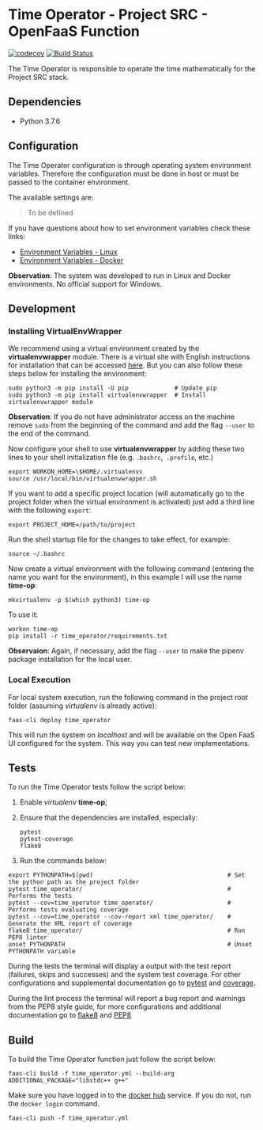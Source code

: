 # Time Operator - Project SRC - OpenFaaS Function

[![codecov](https://codecov.io/gh/Project-SRC/time-operator/branch/develop/graph/badge.svg)](https://codecov.io/gh/Project-SRC/time-operator)
[![Build Status](https://travis-ci.com/Project-SRC/time-operator.svg?branch=develop)](https://travis-ci.com/Project-SRC/time-operator)

The Time Operator is responsible to operate the time mathematically for the Project SRC stack.

## Dependencies

- Python 3.7.6

## Configuration

The Time Operator configuration is through operating system environment variables. Therefore the configuration must be done in host or must be passed to the container environment.

The available settings are:

> To be defined

If you have questions about how to set environment variables check these links:

- [Environment Variables - Linux](https://www.digitalocean.com/community/tutorials/how-to-read-and-set-environmental-and-shell-variables-on-a-linux-vps)
- [Environment Variables - Docker](https://serverascode.com/2014/05/29/environment-variables-with-docker.html)

**Observation**: The system was developed to run in Linux and Docker environments. No official support for Windows.

## Development

### Installing VirtualEnvWrapper

We recommend using a virtual environment created by the __virtualenvwrapper__ module. There is a virtual site with English instructions for installation that can be accessed [here](https://virtualenvwrapper.readthedocs.io/en/latest/install.html). But you can also follow these steps below for installing the environment:

```shell
sudo python3 -m pip install -U pip             # Update pip
sudo python3 -m pip install virtualenvwrapper  # Install virtualenvwrapper module
```

**Observation**: If you do not have administrator access on the machine remove `sudo` from the beginning of the command and add the flag `--user` to the end of the command.

Now configure your shell to use **virtualenvwrapper** by adding these two lines to your shell initialization file (e.g. `.bashrc`,` .profile`, etc.)

```shell
export WORKON_HOME=\$HOME/.virtualenvs
source /usr/local/bin/virtualenvwrapper.sh
```

If you want to add a specific project location (will automatically go to the project folder when the virtual environment is activated) just add a third line with the following `export`:

```shell
export PROJECT_HOME=/path/to/project
```

Run the shell startup file for the changes to take effect, for example:

```shell
source ~/.bashrc
```

Now create a virtual environment with the following command (entering the name you want for the environment), in this example I will use the name **time-op**:

```shell
mkvirtualenv -p $(which python3) time-op
```

To use it:

```shell
workon time-op
pip install -r time_operator/requirements.txt
```

**Observaion**: Again, if necessary, add the flag `--user` to make the pipenv package installation for the local user.

### Local Execution

For local system execution, run the following command in the project root folder (assuming _virtualenv_ is already active):

```shell
faas-cli deploy time_operator
```

This will run the system on _localhost_ and will be available on the Open FaaS UI configured for the system. This way you can test new implementations.

## Tests

To run the Time Operator tests follow the script below:

1.  Enable _virtualenv_ **time-op**;
2.  Ensure that the dependencies are installed, especially:

        pytest
        pytest-coverage
        flake8

3.  Run the commands below:

```shell
export PYTHONPATH=$(pwd)                                      # Set the python path as the project folder
pytest time_operator/                                         # Performs the tests
pytest --cov=time_operator time_operator/                     # Performs tests evaluating coverage
pytest --cov=time_operator --cov-report xml time_operator/    # Generate the XML report of coverage
flake8 time_operator/                                         # Run PEP8 linter
unset PYTHONPATH                                              # Unset PYTHONPATH variable
```

During the tests the terminal will display a output with the test report (failures, skips and successes) and the system test coverage. For other configurations and supplemental documentation go to [pytest](https://pytest.org/en/latest/) and [coverage](https://pytest-cov.readthedocs.io/en/latest/).

During the lint process the terminal will report a bug report and warnings from the PEP8 style guide, for more configurations and additional documentation go to [flake8](http://flake8.pycqa.org/en/latest/index.html#quickstart) and [PEP8](https://www.python.org/dev/peps/pep-0008/)

## Build

To build the Time Operator function just follow the script below:

```shell
faas-cli build -f time_operator.yml --build-arg ADDITIONAL_PACKAGE="libstdc++ g++"
```

Make sure you have logged in to the [docker hub](https://hub.docker.com/) service. If you do not, run the `docker login` command.

```shell
faas-cli push -f time_operator.yml
```
